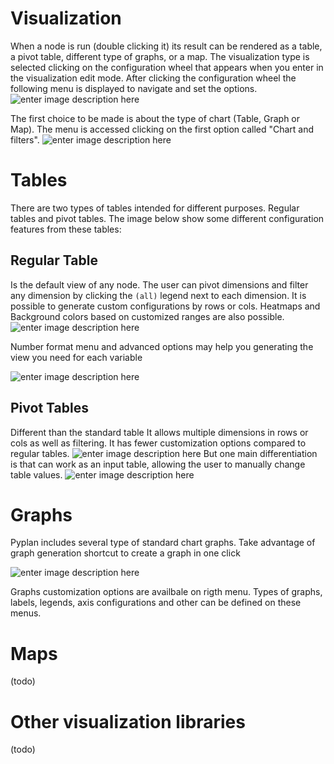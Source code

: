 # Visualization
When a node is run (double clicking it) its result can be rendered as a table, a pivot table, different type of graphs, or a map.
The visualization type is selected clicking on the configuration wheel that appears when you enter in the visualization edit mode. After clicking the configuration wheel the following menu is displayed to navigate and set the options.
![enter image description here](http://img.pyplan.org/viz-edit2.png)

The first choice to be made is about the type of chart (Table, Graph or Map). The menu is accessed clicking on the first option called "Chart and filters".
![enter image description here](http://img.pyplan.org/viz-viz-type1.png)


# Tables
There are two types of tables intended for different purposes. 
Regular tables and pivot tables.
The image below show some different configuration features from these tables:


## Regular Table
Is the default view of any node. The user can pivot dimensions and filter any dimension by clicking the `(all)` legend next to each dimension.
It is possible to generate custom configurations by rows or cols. Heatmaps and Background colors based on customized ranges are also possible.
 ![enter image description here](http://img.pyplan.org/viz-table-standard.png)
 
Number format menu and advanced options may help you generating the view you need for each variable

![enter image description here](http://img.pyplan.org/Vizua_tables_format.png)
## Pivot Tables
Different than the standard table It allows multiple dimensions in rows or cols as well as filtering.
It has fewer customization options compared to regular tables.
![enter image description here](http://img.pyplan.org/viz-tables-dif1.png)
But one main differentiation is that can work as an input table, allowing the user to manually change table values.
![enter image description here](http://img.pyplan.org/viz-edit-table.png)
# Graphs
Pyplan includes several type of standard chart graphs.
Take advantage of graph generation shortcut to create a graph in one click

![enter image description here](http://img.pyplan.org/Visua_table_n_graph.png)

Graphs customization options are availbale on rigth menu. 
Types of graphs, labels, legends, axis configurations and other can be defined on these menus.
 

# Maps
(todo)
# Other visualization libraries
(todo)




<!--stackedit_data:
eyJoaXN0b3J5IjpbLTE2OTQxMzg5NTYsMTE1NDMyMzk4NiwzMD
c3MTE5MjUsNDUzOTE5MzA2LDEzOTIzNjg1MzgsLTY0NTc2MTEy
MywxMDExNjk2MzcyLC03MTYxMTA3MzgsLTExMjI4OTA2OTUsLT
c0NDkyMDgyMSwtMTEyMjg5MDY5NSwtNzQ0OTIwODIxLC03Nzkw
MTg2MzksLTIxMTg5NzYxMTIsMTk0ODk3NTk4MSwxMTU1MDkxMz
cxLC0xMDk1NTc3MTUyLDExOTYwNjU3MjEsLTI4MjkzOTQ2Miwz
MzE1NzU5NDldfQ==
-->